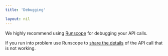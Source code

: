 ```yaml
---
title: 'Debugging'

layout: nil
---
```


We highly recommend using [Runscope](https://www.runscope.com/) for debugging your API calls. 

If you run into problem use Runscope to [share the details](https://www.runscope.com/docs/sharing) of the API call that is not working.